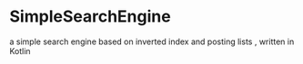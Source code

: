 # SimpleSearchEngine
a simple search engine based on inverted index and posting lists , written in Kotlin
